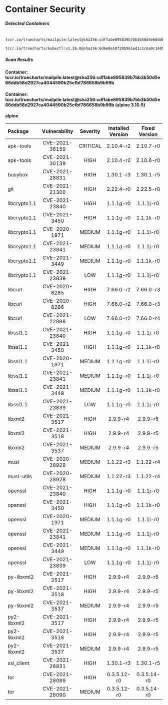 # Container Security

##### Detected Containers

          tccr.io/truecharts/mailpile:latest@sha256:cdffabe895839b7bb3b50d5e66ddb58d2927ca4044590b25cfbf786658b9b99b
          tccr.io/truecharts/kubectl:v1.26.0@sha256:6d6e0e50f28b961ed1c1c6a9c140553238641591fbdc9ac7c1a348636f78c552

##### Scan Results

**Container: tccr.io/truecharts/mailpile:latest@sha256:cdffabe895839b7bb3b50d5e66ddb58d2927ca4044590b25cfbf786658b9b99b**

#### Container: tccr.io/truecharts/mailpile:latest@sha256:cdffabe895839b7bb3b50d5e66ddb58d2927ca4044590b25cfbf786658b9b99b (alpine 3.10.5)
    

**alpine**

      
| Package         |    Vulnerability   |   Severity  |  Installed Version | Fixed Version |
|:----------------|:------------------:|:-----------:|:------------------:|:-------------:|
| apk-tools         |    CVE-2021-36159   |   CRITICAL  |  2.10.4-r2 | 2.10.7-r0 |
| apk-tools         |    CVE-2021-30139   |   HIGH  |  2.10.4-r2 | 2.10.6-r0 |
| busybox         |    CVE-2021-28831   |   HIGH  |  1.30.1-r3 | 1.30.1-r5 |
| git         |    CVE-2021-21300   |   HIGH  |  2.22.4-r0 | 2.22.5-r0 |
| libcrypto1.1         |    CVE-2021-23840   |   HIGH  |  1.1.1g-r0 | 1.1.1j-r0 |
| libcrypto1.1         |    CVE-2021-3450   |   HIGH  |  1.1.1g-r0 | 1.1.1k-r0 |
| libcrypto1.1         |    CVE-2020-1971   |   MEDIUM  |  1.1.1g-r0 | 1.1.1i-r0 |
| libcrypto1.1         |    CVE-2021-23841   |   MEDIUM  |  1.1.1g-r0 | 1.1.1j-r0 |
| libcrypto1.1         |    CVE-2021-3449   |   MEDIUM  |  1.1.1g-r0 | 1.1.1k-r0 |
| libcrypto1.1         |    CVE-2021-23839   |   LOW  |  1.1.1g-r0 | 1.1.1j-r0 |
| libcurl         |    CVE-2020-8285   |   HIGH  |  7.66.0-r2 | 7.66.0-r3 |
| libcurl         |    CVE-2020-8286   |   HIGH  |  7.66.0-r2 | 7.66.0-r3 |
| libcurl         |    CVE-2021-22898   |   LOW  |  7.66.0-r2 | 7.66.0-r4 |
| libssl1.1         |    CVE-2021-23840   |   HIGH  |  1.1.1g-r0 | 1.1.1j-r0 |
| libssl1.1         |    CVE-2021-3450   |   HIGH  |  1.1.1g-r0 | 1.1.1k-r0 |
| libssl1.1         |    CVE-2020-1971   |   MEDIUM  |  1.1.1g-r0 | 1.1.1i-r0 |
| libssl1.1         |    CVE-2021-23841   |   MEDIUM  |  1.1.1g-r0 | 1.1.1j-r0 |
| libssl1.1         |    CVE-2021-3449   |   MEDIUM  |  1.1.1g-r0 | 1.1.1k-r0 |
| libssl1.1         |    CVE-2021-23839   |   LOW  |  1.1.1g-r0 | 1.1.1j-r0 |
| libxml2         |    CVE-2021-3517   |   HIGH  |  2.9.9-r4 | 2.9.9-r5 |
| libxml2         |    CVE-2021-3518   |   HIGH  |  2.9.9-r4 | 2.9.9-r5 |
| libxml2         |    CVE-2021-3537   |   MEDIUM  |  2.9.9-r4 | 2.9.9-r5 |
| musl         |    CVE-2020-28928   |   MEDIUM  |  1.1.22-r3 | 1.1.22-r4 |
| musl-utils         |    CVE-2020-28928   |   MEDIUM  |  1.1.22-r3 | 1.1.22-r4 |
| openssl         |    CVE-2021-23840   |   HIGH  |  1.1.1g-r0 | 1.1.1j-r0 |
| openssl         |    CVE-2021-3450   |   HIGH  |  1.1.1g-r0 | 1.1.1k-r0 |
| openssl         |    CVE-2020-1971   |   MEDIUM  |  1.1.1g-r0 | 1.1.1i-r0 |
| openssl         |    CVE-2021-23841   |   MEDIUM  |  1.1.1g-r0 | 1.1.1j-r0 |
| openssl         |    CVE-2021-3449   |   MEDIUM  |  1.1.1g-r0 | 1.1.1k-r0 |
| openssl         |    CVE-2021-23839   |   LOW  |  1.1.1g-r0 | 1.1.1j-r0 |
| py-libxml2         |    CVE-2021-3517   |   HIGH  |  2.9.9-r4 | 2.9.9-r5 |
| py-libxml2         |    CVE-2021-3518   |   HIGH  |  2.9.9-r4 | 2.9.9-r5 |
| py-libxml2         |    CVE-2021-3537   |   MEDIUM  |  2.9.9-r4 | 2.9.9-r5 |
| py2-libxml2         |    CVE-2021-3517   |   HIGH  |  2.9.9-r4 | 2.9.9-r5 |
| py2-libxml2         |    CVE-2021-3518   |   HIGH  |  2.9.9-r4 | 2.9.9-r5 |
| py2-libxml2         |    CVE-2021-3537   |   MEDIUM  |  2.9.9-r4 | 2.9.9-r5 |
| ssl_client         |    CVE-2021-28831   |   HIGH  |  1.30.1-r3 | 1.30.1-r5 |
| tor         |    CVE-2021-28089   |   HIGH  |  0.3.5.12-r0 | 0.3.5.14-r0 |
| tor         |    CVE-2021-28090   |   MEDIUM  |  0.3.5.12-r0 | 0.3.5.14-r0 |

